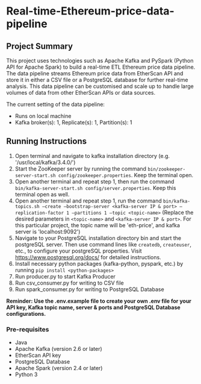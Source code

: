 # Real-time-Ethereum-price-data-pipeline
## Project Summary
This project uses technologies such as Apache Kafka and PySpark (Python API for Apache Spark) to build a real-time ETL Ethereum price data pipeline. The data pipeline streams Ethereum price data from EtherScan API and store it in either a CSV file or a PostgreSQL database for further real-time analysis. This data pipeline can be customised and scale up to handle large volumes of data from other EtherScan APIs or data sources.

The current setting of the data pipeline:
- Runs on local machine
- Kafka broker(s): 1, Replicate(s): 1, Partition(s): 1

## Running Instructions
1. Open terminal and navigate to kafka installation directory (e.g. '/usr/local/kafka/3.4.0/')
2. Start the ZooKeeper server by running the command `bin/zookeeper-server-start.sh config/zookeeper.properties`. Keep the terminal open.
3. Open another terminal and repeat step 1, then run the command `bin/kafka-server-start.sh config/server.properties`. Keep this terminal open as well.
4. Open another terminal and repeat step 1, run the command `bin/kafka-topics.sh —create —bootstrap-server <kafka-server IP & port> —replication-factor 1 —partitions 1 —topic <topic-name>` (Replace the desired parameters in `<topic-name>` and `<kafka-server IP & port>`. For this particular project, the topic name will be 'eth-price', and kafka server is 'localhost:9092')
5. Navigate to your PostgreSQL installation directory bin and start the postgreSQL server. Then use command lines like `createdb`, `createuser`, etc., to configure your postgreSQL properties. Visit https://www.postgresql.org/docs/ for detailed instructions.
6. Install necessary python packages (kafka-python, pyspark, etc.) by running `pip install <python-packages>`
7. Run producer.py to start Kafka Producer
8. Run csv_consumer.py for writing to CSV file
9. Run spark_consumer.py for writing to PostgreSQL Database

**Reminder: Use the .env.example file to create your own .env file for your API key, Kafka topic name, server & ports and PostgreSQL Database configurations.**

### Pre-requisites
- Java
- Apache Kafka (version 2.6 or later)
- EtherScan API key
- PostgreSQL Database
- Apache Spark (version 2.4 or later)
- Python 3